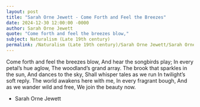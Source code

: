 ```yaml
---
layout: post
title: "Sarah Orne Jewett - Come Forth and Feel the Breezes"
date: 2024-12-30 12:00:00 -0000
author: Sarah Orne Jewett
quote: "Come forth and feel the breezes blow,"
subject: Naturalism (Late 19th century)
permalink: /Naturalism (Late 19th century)/Sarah Orne Jewett/Sarah Orne Jewett - Come Forth and Feel the Breezes
---
```


Come forth and feel the breezes blow,
   And hear the songbirds play;
   In every petal’s hue aglow,
   The woodland’s grand array.
   The brook that sparkles in the sun,
   And dances to the sky,
   Shall whisper tales as we run
   In twilight’s soft reply.
   The world awakens here with me,
   In every fragrant bough,
   And as we wander wild and free,
   We join the beauty now.

- Sarah Orne Jewett
